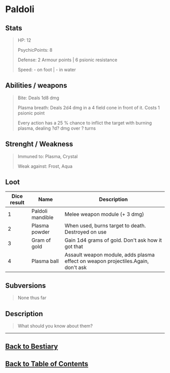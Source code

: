 #   Paldoli

##  Stats

>   HP:  12
>
>   PsychicPoints: 8
>
>   Defense:    2 Armour points | 6 psionic resistance
>
>   Speed:  - on foot | - in water

##  Abilities / weapons

>   Bite:   Deals 1d8 dmg
>
>   Plasma breath:  Deals 2d4 dmg in a 4 field cone in front of it. Costs 1 psionic point
>
>   Every action has a 25 % chance to inflict the target with burning plasma, dealing ?d? dmg over ? turns

##  Strenght / Weakness

>   Immuned to: Plasma, Crystal
>
>   Weak against: Frost, Aqua

##  Loot
|Dice result   |Name   |Description|
|---|---|---|
|1   |Paldoli mandible   |Melee weapon module (+ 3 dmg)   |
|2   |Plasma powder   |When used, burns target to death. Destroyed on use   |
|3   |Gram of gold   |Gain 1d4 grams of gold. Don't ask how it got that   |
|4   |Plasma ball   |Assault weapon module, adds plasma effect on weapon projectiles.Again, don't ask   |

##  Subversions <!--to avoid cluttering the ToC, here's the link to subversions-->

>   None thus far

##  Description

>   What should you know about them?

---
<!---->
##  [Back to Bestiary](Bestiary.md)
##  [Back to Table of Contents](../TableOfContents.md)